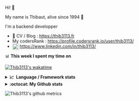 Hi! 👋

My name is Thibaut, alive since 1994 🍷

I'm a backend developper

-   📝 CV / Blog : https://thib3113.fr
-   My codersRank : https://profile.codersrank.io/user/thib3113/
-   <a href="https://www.linkedin.com/in/thib3113/"><img align="left" alt="Thib3113's Linkedin" width="21px" src="https://raw.githubusercontent.com/peterthehan/peterthehan/master/assets/linkedin.svg" /></a> https://www.linkedin.com/in/thib3113/

📊 **This week I spent my time on**

[![Thib3113's wakatime](https://github-readme-stats.vercel.app/api/wakatime?username=thib3113&layout=default&theme=dracula&langs_count=6&hide_title=true&hide_border=true)](https://wakatime.com/@thib3113)

<details>
  <summary><b>📈&nbsp;&nbsp;Language&nbsp;/&nbsp;Framework stats</b></summary>
  <br/>  
  <a href='https://profile.codersrank.io/user/thib3113/'>
  <img src='http://cr-skills-chart-widget.azurewebsites.net/api/api?username=thib3113&padding=30&skills=php,batchfile,javascript,less,mysql,reactjs,scss,shell,typescript,vue'>
  </a>
</details>

<details>
  <summary><b>:octocat: My Github stats</b></summary>
  <br/>  
  
  <img src="https://github-readme-stats.vercel.app/api?username=thib3113&theme=dracula&show_icons=true&" alt="Thib3113's GitHub stats" />

<!--START_SECTION:activity-->

1. 🎉 Merged PR [#122](https://github.com/thib3113/vban/pull/122) in [thib3113/vban](https://github.com/thib3113/vban)
2. 🎉 Merged PR [#449](https://github.com/thib3113/unifi-client/pull/449) in [thib3113/unifi-client](https://github.com/thib3113/unifi-client)
3. ❌ Reopened PR [#115](https://github.com/715209/nginx-obs-automatic-low-bitrate-switching/pull/115) in [715209/nginx-obs-automatic-low-bitrate-switching](https://github.com/715209/nginx-obs-automatic-low-bitrate-switching)
4. ❌ Closed PR [#115](https://github.com/715209/nginx-obs-automatic-low-bitrate-switching/pull/115) in [715209/nginx-obs-automatic-low-bitrate-switching](https://github.com/715209/nginx-obs-automatic-low-bitrate-switching)
5. 💪 Opened PR [#115](https://github.com/715209/nginx-obs-automatic-low-bitrate-switching/pull/115) in [715209/nginx-obs-automatic-low-bitrate-switching](https://github.com/715209/nginx-obs-automatic-low-bitrate-switching)
 <!--END_SECTION:activity-->

</details>

![Thib3113's github metrics](https://gist.githubusercontent.com/thib3113/83a96e16f8bca103f1b0e376186c66ec/raw/github-metrics.svg)
